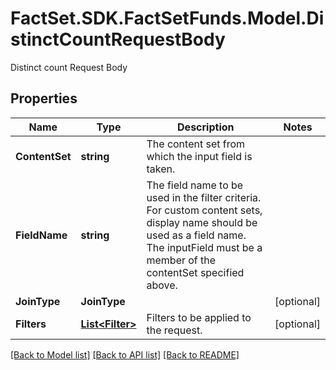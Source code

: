# FactSet.SDK.FactSetFunds.Model.DistinctCountRequestBody
Distinct count Request Body

## Properties

Name | Type | Description | Notes
------------ | ------------- | ------------- | -------------
**ContentSet** | **string** | The content set from which the input field is taken. | 
**FieldName** | **string** | The field name to be used in the filter criteria. For custom content sets, display name should be used as a field name. The inputField must be a member of the contentSet specified above. | 
**JoinType** | **JoinType** |  | [optional] 
**Filters** | [**List&lt;Filter&gt;**](Filter.md) | Filters to be applied to the request. | [optional] 

[[Back to Model list]](../README.md#documentation-for-models) [[Back to API list]](../README.md#documentation-for-api-endpoints) [[Back to README]](../README.md)


